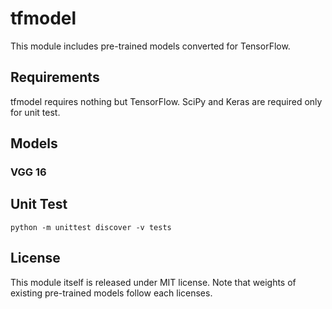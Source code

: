 # tfmodel

This module includes pre-trained models converted for TensorFlow.

## Requirements

tfmodel requires nothing but TensorFlow.
SciPy and Keras are required only for unit test.

## Models

### VGG 16

## Unit Test

```
python -m unittest discover -v tests
```

## License

This module itself is released under MIT license.
Note that weights of existing pre-trained models follow each licenses.